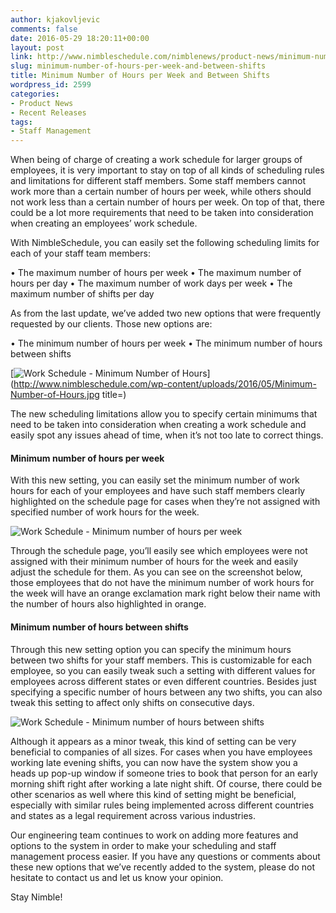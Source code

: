 ```yaml
---
author: kjakovljevic
comments: false
date: 2016-05-29 18:20:11+00:00
layout: post
link: http://www.nimbleschedule.com/nimblenews/product-news/minimum-number-of-hours-per-week-and-between-shifts/
slug: minimum-number-of-hours-per-week-and-between-shifts
title: Minimum Number of Hours per Week and Between Shifts
wordpress_id: 2599
categories:
- Product News
- Recent Releases
tags:
- Staff Management
---
```


When being of charge of creating a work schedule for larger groups of employees, it is very important to stay on top of all kinds of scheduling rules and limitations for different staff members. Some staff members cannot work more than a certain number of hours per week, while others should not work less than a certain number of hours per week. On top of that, there could be a lot more requirements that need to be taken into consideration when creating an employees’ work schedule.

With NimbleSchedule, you can easily set the following scheduling limits for each of your staff team members:

• The maximum number of hours per week
• The maximum number of hours per day
• The maximum number of work days per week
• The maximum number of shifts per day

As from the last update, we’ve added two new options that were frequently requested by our clients. Those new options are:

• The minimum number of hours per week
• The minimum number of hours between shifts

[![Work Schedule - Minimum Number of Hours](http://www.nimbleschedule.com/wp-content/uploads/2016/05/Minimum-Number-of-Hours-thumb.jpg)](http://www.nimbleschedule.com/wp-content/uploads/2016/05/Minimum-Number-of-Hours.jpg title=)  
  
  


The new scheduling limitations allow you to specify certain minimums that need to be taken into consideration when creating a work schedule and easily spot any issues ahead of time, when it’s not too late to correct things.



#### Minimum number of hours per week



With this new setting, you can easily set the minimum number of work hours for each of your employees and have such staff members clearly highlighted on the schedule page for cases when they’re not assigned with specified number of work hours for the week.

![Work Schedule - Minimum number of hours per week](http://www.nimbleschedule.com/wp-content/uploads/2016/05/Minimum-number-of-hours-per-week.jpg)  
  
  


Through the schedule page, you’ll easily see which employees were not assigned with their minimum number of hours for the week and easily adjust the schedule for them. As you can see on the screenshot below, those employees that do not have the minimum number of work hours for the week will have an orange exclamation mark right below their name with the number of hours also highlighted in orange.



#### Minimum number of hours between shifts



Through this new setting option you can specify the minimum hours between two shifts for your staff members. This is customizable for each employee, so you can easily tweak such a setting with different values for employees across different states or even different countries. Besides just specifying a specific number of hours between any two shifts, you can also tweak this setting to affect only shifts on consecutive days.

![Work Schedule - Minimum number of hours between shifts](http://www.nimbleschedule.com/wp-content/uploads/2016/05/Minimum-number-of-hours-between-shifts.jpg)  
  
  


Although it appears as a minor tweak, this kind of setting can be very beneficial to companies of all sizes. For cases when you have employees working late evening shifts, you can now have the system show you a heads up pop-up window if someone tries to book that person for an early morning shift right after working a late night shift. Of course, there could be other scenarios as well where this kind of setting might be beneficial, especially with similar rules being implemented across different countries and states as a legal requirement across various industries.

Our engineering team continues to work on adding more features and options to the system in order to make your scheduling and staff management process easier. If you have any questions or comments about these new options that we’ve recently added to the system, please do not hesitate to contact us and let us know your opinion.

Stay Nimble!

